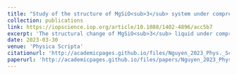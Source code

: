 ```yaml
---
title: "Study of the structure of MgSiO<sub>3</sub> system under compression by using ring statistics and voronoi analysis"
collection: publications
link: https://iopscience.iop.org/article/10.1088/1402-4896/acc5b7
excerpt: 'The structural change of MgSiO<sub>3</sub> liquid under compression is still one of the most interesting challenges. In this paper, we perform molecular dynamics simulations to study the structural change of MgSiO<sub>3</sub> liquid from 0 to 200 GPa. Ring statistics are analyzed to clarify the intermediate-range order, to explain why the second peak of Si–Si PRDFs splits into two subpeaks at 200 GPa, and to show the heterogeneity of MgSiO<sub>3</sub>. Large rings, which form at high pressures, capture the oxygen atoms. Oxygen atoms, which have a negative charge, attract Mg²⁺ ions, creating magnesium-rich regions. Additionally, the Voronoi and Q<sub>n</sub> distribution changes on the ring with pressure are clarified to provide more information about the rings.'
date: 2023-03-30
venue: 'Physica Scripta'
citationurl: 'http://academicpages.github.io/files/Nguyen_2023_Phys._Scr._98_045919.pdf'
paperurl: 'http://academicpages.github.io/files/papers/Nguyen_2023_Phys._Scr._98_045919.pdf'
---
```


